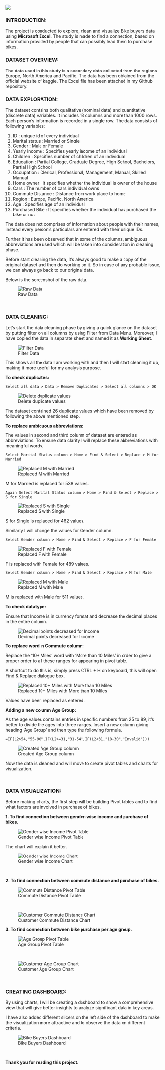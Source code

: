 ![](images/cover-photo-4.jpg)

### INTRODUCTION:

The project is conducted to explore, clean and visualize Bike buyers data using **Microsoft Excel**. The study is made to find a connection, based on information provided by people that can possibly lead them to purchase bikes.

### DATASET OVERVIEW:

The data used in this study is a secondary data collected from the regions Europe, North America and Pacific. The data has been obtained from the official website of kaggle. The Excel file has been attached in my Github repository.

### DATA EXPLORATION:

The dataset contains both qualitative (nominal data) and quantitative (discrete data) variables.  It includes 13 columns and more than 1000 rows. Each person’s information is recorded in a single row. The data consists of following variables:

1.	ID : unique id of every individual 
2.	Marital status : Married or Single
3.	Gender : Male or Female
4.	Yearly Income : Specifies yearly income of an individual
5.	Children : Specifies number of children of an individual
6.	Education : Partial College, Graduate Degree, High School, Bachelors, Partial High School
7.	Occupation : Clerical, Professional, Management, Manual, Skilled Manual
8.	Home owner : It specifies whether the individual is owner of the house
9.	Cars : The number of cars individual owns
10.	Commute Distance : Distance from work place to home
11.	Region : Europe, Pacific, North America
12.	Age : Specifies age of an individual
13.	Purchased Bike : It specifies whether the individual has purchased the bike or not

The data does not comprises of information about people with their names, instead every person’s particulars are entered with their unique IDs. 

Further it has been observed that in some of the columns, ambiguous abbreviations are used which will be taken into consideration in cleaning phase. 

Before start cleaning the data, it’s always good to make a copy of the original dataset and then do working on it. So in case of any probable issue, we can always go back to our original data.

Below is the screenshot of the raw data.

<figure>
    <img src="images/1 Raw data.png" alt="Raw Data">
    <figcaption>Raw Data</figcaption>    
</figure>
<br>

### DATA CLEANING:

Let’s start the data cleaning phase by giving a quick glance on the dataset by putting filter on all columns by using Filter from Data Menu. Moreover, I have copied the data in separate sheet and named it as **Working Sheet**.

<figure>
    <img src="images/2 Filter data.png" alt="Filter Data">
    <figcaption>Filter Data</figcaption>    
</figure>

This shows all the data I am working with and then I will start cleaning it up, making it more useful for my analysis purpose.

**To check duplicates:**

```
Select all data > Data > Remove Duplicates > Select all columns > OK
```

<figure>
    <img src="images/3 Delete duplicate values.png" alt="Delete duplicate values">
    <figcaption>Delete duplicate values</figcaption>    
</figure>

The dataset contained 26 duplicate values which have been removed by following the above mentioned step.

**To replace ambiguous abbreviations:**

The values in second and third column of dataset are entered as abbreviations. To ensure data clarity I will replace these abbreviations with meaningful words.

```
Select Marital Status column > Home > Find & Select > Replace > M for Married
```

<figure>
    <img src="images/4 Replaced M with Married.png" alt="Replaced M with Married">
    <figcaption>Replaced M with Married</figcaption>    
</figure>

M for Married is replaced for 538 values.

```
Again Select Marital Status column > Home > Find & Select > Replace > S for Single
```

<figure>
    <img src="images/5 Replaced S with Single.png" alt="Replaced S with Single">
    <figcaption>Replaced S with Single</figcaption>    
</figure>

S for Single is replaced for 462 values.

Similarly I will change the values for Gender column.

```
Select Gender column > Home > Find & Select > Replace > F for Female
```

<figure>
    <img src="images/6 Replaced F with Female.png" alt="Replaced F with Female">
    <figcaption>Replaced F with Female</figcaption>    
</figure>

F is replaced with Female for 489 values.

```
Select Gender column > Home > Find & Select > Replace > M for Male
```

<figure>
    <img src="images/7 Replaced M with Male.png" alt="Replaced M with Male">
    <figcaption>Replaced M with Male</figcaption>    
</figure>

M is replaced with Male for 511 values.

**To check datatype:**

Ensure that Income is in currency format and decrease the decimal places in the entire column.

<figure>
    <img src="images/8 Decimal points decreased for Income.png" alt="Decimal points decreased for Income">
    <figcaption>Decimal points decreased for Income</figcaption>    
</figure>

**To replace word in Commute column:**

Replace the ‘10+ Miles’ word with ‘More than 10 Miles’ in order to give a proper order to all these ranges for appearing in pivot table.

A shortcut to do this is, simply press CTRL + H on keyboard, this will open Find & Replace dialogue box.

<figure>
    <img src="images/9 Replaced 10+ Miles with More than 10 Miles.png" alt="Replaced 10+ Miles with More than 10 Miles">
    <figcaption>Replaced 10+ Miles with More than 10 Miles</figcaption>    
</figure>

Values have been replaced as entered.

**Adding a new column Age Group:**

As the age values contains entries in specific numbers from 25 to 89, it’s better to divide the ages into three ranges. Insert a new column giving heading ‘Age Group’ and then type the following formula.

```
=IF(L2>54,"55-90",IF(L2>=31,"31-54",IF(L2<31,"18-30","Invalid")))
```

<figure>
    <img src="images/10 Created age group column.png" alt="Created Age Group column">
    <figcaption>Created Age Group column</figcaption>    
</figure>

Now the data is cleaned and will move to create pivot tables and charts for visualization.

<br>

### DATA VISUALIZATION:

Before making charts, the first step will be building Pivot tables and to find what factors are involved in purchase of bikes.

**1.	To find connection between gender-wise income and purchase of bikes.**

<figure>
    <img src="images/11 Gender wise income pivot table.png" alt="Gender wise Income Pivot Table">
    <figcaption>Gender wise Income Pivot Table</figcaption>    
</figure>


The chart will explain it better.


<figure>
    <img src="images/12 Gender wise income chart.png" alt="Gender wise Income Chart">
    <figcaption>Gender wise Income Chart</figcaption>    
</figure>

<br>

**2.	To find connection between commute distance and purchase of bikes.**

<figure>
    <img src="images/13 Commute distance pivot table.png" alt="Commute Distance Pivot Table">
    <figcaption>Commute Distance Pivot Table</figcaption>    
</figure>

<br>

<figure>
    <img src="images/14 Customer Commute.png" alt="Customer Commute Distance Chart">
    <figcaption>Customer Commute Distance Chart</figcaption>    
</figure>


**3.	To find connection between bike purchase per age group.**

<figure>
    <img src="images/15 Age group pivot table.png" alt="Age Group Pivot Table">
    <figcaption>Age Group Pivot Table</figcaption>    
</figure>

<br>

<figure>
    <img src="images/16 Customer Age group chart.png" alt="Customer Age Group Chart">
    <figcaption>Customer Age Group Chart</figcaption>    
</figure>

<br>

### CREATING DASHBOARD:

By using charts, I will be creating a dashboard to show a comprehensive view that will give better insights to analyze significant data in key areas.

I have also added different slicers on the left side of the dashboard to make the visualization more attractive and to observe the data on different criteria. 

<figure>
    <img src="images/17 Bike Buyers Dashboard.png" alt="Bike Buyers Dashboard">
    <figcaption>Bike Buyers Dashboard</figcaption>    
</figure> 
<br>

**Thank you for reading this project.**

